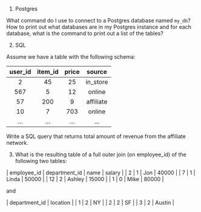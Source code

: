1. Postgres

What command do I use to connect to a Postgres database named `my_db`?  How to print out what databases are in my Postgres instance and for each database, what is the command to print out a list of the tables?

2. SQL

Assume we have a table with the following schema:

|user_id | item_id | price | source |
|:--:| :--:|:--:|:--:|
| 2 | 45 | 25 | in_store |
| 567 | 5 | 12 | online |
| 57 | 200 | 9 | affiliate |
| 10 | 7 | 703 | online |
| ... | ... | ... | ... |


Write a SQL query that returns total amount of revenue from the affiliate network.

3. What is the resulting table of a full outer join (on employee_id) of the following two tables:

| employee_id | department_id | name | salary |
| 2 | 1 | Jon | 40000 |
| 7 | 1 | Linda | 50000 |
| 12 | 2 | Ashley | 15000 |
| 1 | 0 | Mike | 80000 |

and

| department_id | location |
| 1 | 2 | NY |
| 2 | 2 | SF |
| 3 | 2 | Austin |